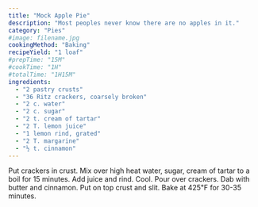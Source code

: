 ```yaml
---
title: "Mock Apple Pie"
description: "Most peoples never know there are no apples in it."
category: "Pies"
#image: filename.jpg
cookingMethod: "Baking"
recipeYield: "1 loaf"
#prepTime: "15M"
#cookTime: "1H"
#totalTime: "1H15M"
ingredients:
  - "2 pastry crusts"
  - "36 Ritz crackers, coarsely broken"
  - "2 c. water"
  - "2 c. sugar"
  - "2 t. cream of tartar"
  - "2 T. lemon juice"
  - "1 lemon rind, grated"
  - "2 T. margarine"
  - "½ t. cinnamon"
---
```


Put crackers in crust.
Mix over high heat water, sugar, cream of tartar to a boil for 15 minutes.
Add juice and rind. Cool.
Pour over crackers. Dab with butter and cinnamon.
Put on top crust and slit.
Bake at 425℉ for 30-35 minutes.
